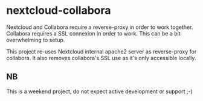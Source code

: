 # nextcloud-collabora
Nextcloud and Collabora require a reverse-proxy in order to work together.
Collabora requires a SSL connexion in order to work.
This can be a bit overwhelming to setup.

This project re-uses Nextcloud internal apache2 server as reverse-proxy for collabora.
It also removes collabora's SSL use as it's only accessible locally.

## NB
This is a weekend project, do not expect active development or support ;-)
